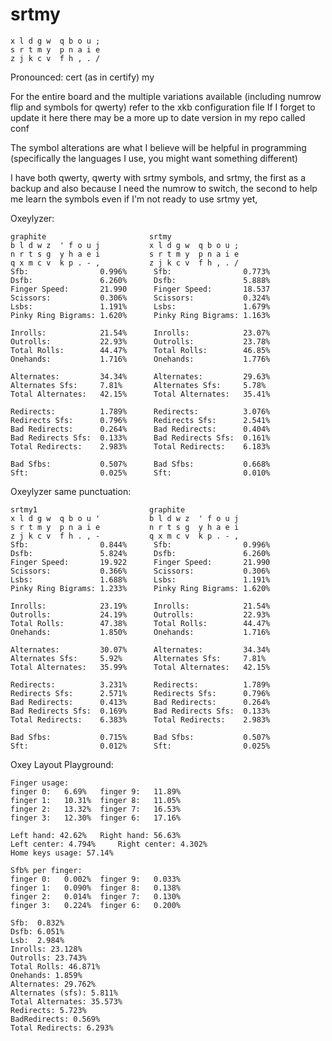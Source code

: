 # srtmy
```
x l d g w  q b o u ;
s r t m y  p n a i e
z j k c v  f h , . /
```
Pronounced: cert (as in certify) my

For the entire board and the multiple variations available (including numrow flip and symbols for qwerty) refer to the xkb configuration file
If I forget to update it here there may be a more up to date version in my repo called conf

The symbol alterations are what I believe will be helpful in programming (specifically the languages I use, you might want something different)

I have both qwerty, qwerty with srtmy symbols, and srtmy, the first as a backup and also because I need the numrow to switch, the second to help me learn the symbols even if I'm not ready to use srtmy yet,

Oxeylyzer:
```
graphite                       srtmy
b l d w z  ' f o u j           x l d g w  q b o u ;
n r t s g  y h a e i           s r t m y  p n a i e
q x m c v  k p . - ,           z j k c v  f h , . /
Sfb:                0.996%      Sfb:                0.773%
Dsfb:               6.260%      Dsfb:               5.888%
Finger Speed:       21.990      Finger Speed:       18.537
Scissors:           0.306%      Scissors:           0.324%
Lsbs:               1.191%      Lsbs:               1.679%
Pinky Ring Bigrams: 1.620%      Pinky Ring Bigrams: 1.163%

Inrolls:            21.54%      Inrolls:            23.07%
Outrolls:           22.93%      Outrolls:           23.78%
Total Rolls:        44.47%      Total Rolls:        46.85%
Onehands:           1.716%      Onehands:           1.776%

Alternates:         34.34%      Alternates:         29.63%
Alternates Sfs:     7.81%       Alternates Sfs:     5.78%
Total Alternates:   42.15%      Total Alternates:   35.41%

Redirects:          1.789%      Redirects:          3.076%
Redirects Sfs:      0.796%      Redirects Sfs:      2.541%
Bad Redirects:      0.264%      Bad Redirects:      0.404%
Bad Redirects Sfs:  0.133%      Bad Redirects Sfs:  0.161%
Total Redirects:    2.983%      Total Redirects:    6.183%

Bad Sfbs:           0.507%      Bad Sfbs:           0.668%
Sft:                0.025%      Sft:                0.010%
```

Oxeylyzer same punctuation:
```
srtmy1                         graphite
x l d g w  q b o u '           b l d w z  ' f o u j
s r t m y  p n a i e           n r t s g  y h a e i
z j k c v  f h . , -           q x m c v  k p . - ,
Sfb:                0.844%      Sfb:                0.996%
Dsfb:               5.824%      Dsfb:               6.260%
Finger Speed:       19.922      Finger Speed:       21.990
Scissors:           0.366%      Scissors:           0.306%
Lsbs:               1.688%      Lsbs:               1.191%
Pinky Ring Bigrams: 1.233%      Pinky Ring Bigrams: 1.620%

Inrolls:            23.19%      Inrolls:            21.54%
Outrolls:           24.19%      Outrolls:           22.93%
Total Rolls:        47.38%      Total Rolls:        44.47%
Onehands:           1.850%      Onehands:           1.716%

Alternates:         30.07%      Alternates:         34.34%
Alternates Sfs:     5.92%       Alternates Sfs:     7.81%
Total Alternates:   35.99%      Total Alternates:   42.15%

Redirects:          3.231%      Redirects:          1.789%
Redirects Sfs:      2.571%      Redirects Sfs:      0.796%
Bad Redirects:      0.413%      Bad Redirects:      0.264%
Bad Redirects Sfs:  0.169%      Bad Redirects Sfs:  0.133%
Total Redirects:    6.383%      Total Redirects:    2.983%

Bad Sfbs:           0.715%      Bad Sfbs:           0.507%
Sft:                0.012%      Sft:                0.025%
```

Oxey Layout Playground:
```
Finger usage:
finger 0: 	6.69% 	finger 9: 	11.89%
finger 1: 	10.31% 	finger 8: 	11.05%
finger 2: 	13.32% 	finger 7: 	16.53%
finger 3: 	12.30% 	finger 6: 	17.16%

Left hand: 42.62% 	Right hand: 56.63%
Left center: 4.794% 	Right center: 4.302%
Home keys usage: 57.14%

Sfb% per finger:
finger 0: 	0.002% 	finger 9: 	0.033%
finger 1: 	0.090% 	finger 8: 	0.138%
finger 2: 	0.014% 	finger 7: 	0.130%
finger 3: 	0.224% 	finger 6: 	0.200%

Sfb:  0.832%
Dsfb: 6.051%
Lsb:  2.984%
Inrolls: 23.128%
Outrolls: 23.743%
Total Rolls: 46.871%
Onehands: 1.859%
Alternates: 29.762%
Alternates (sfs): 5.811%
Total Alternates: 35.573%
Redirects: 5.723%
BadRedirects: 0.569%
Total Redirects: 6.293%
```
